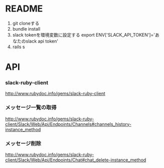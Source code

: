 # README
1. git cloneする
2. bundle install
3. slack tokenを環境変数に設定する
export ENV['SLACK_API_TOKEN']='あなたのslack api token'
4. rails s

# API
### slack-ruby-client
http://www.rubydoc.info/gems/slack-ruby-client

### メッセージ一覧の取得
http://www.rubydoc.info/gems/slack-ruby-client/Slack/Web/Api/Endpoints/Channels#channels_history-instance_method

### メッセージ削除
http://www.rubydoc.info/gems/slack-ruby-client/Slack/Web/Api/Endpoints/Chat#chat_delete-instance_method
